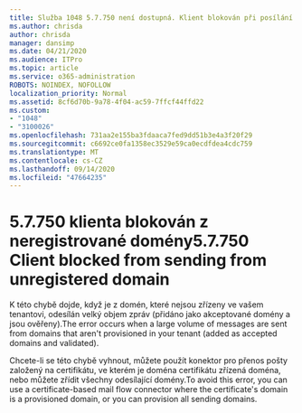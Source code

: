 ```yaml
---
title: Služba 1048 5.7.750 není dostupná. Klient blokován při posílání z neregistrovaných domén
ms.author: chrisda
author: chrisda
manager: dansimp
ms.date: 04/21/2020
ms.audience: ITPro
ms.topic: article
ms.service: o365-administration
ROBOTS: NOINDEX, NOFOLLOW
localization_priority: Normal
ms.assetid: 8cf6d70b-9a78-4f04-ac59-7ffcf44ffd22
ms.custom:
- "1048"
- "3100026"
ms.openlocfilehash: 731aa2e155ba3fdaaca7fed9dd51b3e4a3f20f29
ms.sourcegitcommit: c6692ce0fa1358ec3529e59ca0ecdfdea4cdc759
ms.translationtype: MT
ms.contentlocale: cs-CZ
ms.lasthandoff: 09/14/2020
ms.locfileid: "47664235"
---
```

# <a name="57750-client-blocked-from-sending-from-unregistered-domain"></a><span data-ttu-id="93769-103">5.7.750 klienta blokován z neregistrované domény</span><span class="sxs-lookup"><span data-stu-id="93769-103">5.7.750 Client blocked from sending from unregistered domain</span></span>

<span data-ttu-id="93769-104">K této chybě dojde, když je z domén, které nejsou zřízeny ve vašem tenantovi, odesílán velký objem zpráv (přidáno jako akceptované domény a jsou ověřeny).</span><span class="sxs-lookup"><span data-stu-id="93769-104">The error occurs when a large volume of messages are sent from domains that aren't provisioned in your tenant (added as accepted domains and validated).</span></span>

<span data-ttu-id="93769-105">Chcete-li se této chybě vyhnout, můžete použít konektor pro přenos pošty založený na certifikátu, ve kterém je doména certifikátu zřízená doména, nebo můžete zřídit všechny odesílající domény.</span><span class="sxs-lookup"><span data-stu-id="93769-105">To avoid this error, you can use a certificate-based mail flow connector where the certificate's domain is a provisioned domain, or you can provision all sending domains.</span></span>
